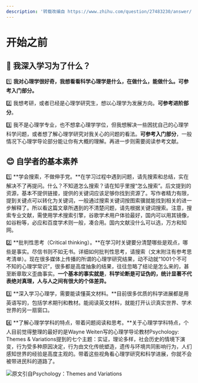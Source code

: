 ```yaml
---
description: '转载改编自 https://www.zhihu.com/question/27483230/answer/906919570'
---
```


# 开始之前

## 🤔 我深入学习为了什么？

1️⃣ **我对心理学很好奇，我想看看科学心理学是什么，在做什么，能做什么。可参考入门部分。**

2️⃣ 我想考研，或者已经是心理学研究生，想以心理学为发展方向。**可参考进阶部分**。

3️⃣ 我不是心理学专业，也不想拿心理学学位，但我想解决一些困扰自己的心理学科学问题，或者想了解心理学研究对我关心的问题的看法。**可参考入门部分**，一般情况下心理学导论部分能让你有大概的理解。再进一步则需要阅读参考文献。

## 😊 **自学者的基本素养**

1️⃣ **学会搜索，不做伸手党。**在学习过程中遇到问题，请先搜索和总结，实在解决不了再提问。什么？不知道怎么搜索？请在知乎里搜“怎么搜索”。后文提到的资源，基本不提供链接，提供的关键词应该足够你找到资源了。写作者精力有限，提到关键点可以转化为关键词，一般通过搜索关键词按图索骥就能找到相关的进一步解释了。所以看这篇文章所遇到的不清楚问题，请先根据关键词搜索。注意，搜索专业文献，需使用学术搜索引擎，谷歌学术用户体验最好，国内可以用其镜像，如谷粉等，必应和百度学术则一般，凑合用。国内文献没什么可以选，万方和知网。

2️⃣ **批判性思考（Critical thinking）。**在学习时关键要分清楚哪些是观点，哪些是事实。尽信书则不如无书。详细如何批判性思考，请搜索（文末附注有参考思考清单）。现在很多媒体上传播的所谓的心理学研究结果，动不动就“1001个不可不知的心理学常识”，很多都是高度抽象的结果，往往忽略了结论是怎么来的，甚至断章取义歪曲事实。**一个基本的事实就是**，**科学论断是可证伪的，统计显著不代表绝对真理，人与人之间有很大的个体差异。**

3️⃣ **深入学习心理学，需要能读懂英文材料。**目前很多优质的科学进展都是用英语写的，包括学术期刊和教材。能阅读英文材料，就能打开认识真实世界、学术世界的另一扇窗口。

4️⃣ **了解心理学学科的特点，带着问题阅读和思考。**关于心理学学科特点，个人目前觉得整理的最好的是Wayne Weiten写的心理学导论教材Psychology: Themes & Variations提到的七个主题：实证，理论多样，社会历史的情境下演变，行为受多种原因决定，行为由文化传统塑造，遗传与环境共同影响行为，人们感知世界的经验是高度主观的。带着这些视角看心理学研究和科学进展，你就不会被带进民科的道路了。

![&#x539F;&#x6587;&#x5F15;&#x81EA;Psychology&#xFF1A;Themes and Variations](https://pic2.zhimg.com/80/v2-3864621f06b0dedd754c17d90e2275f5_720w.jpg)

